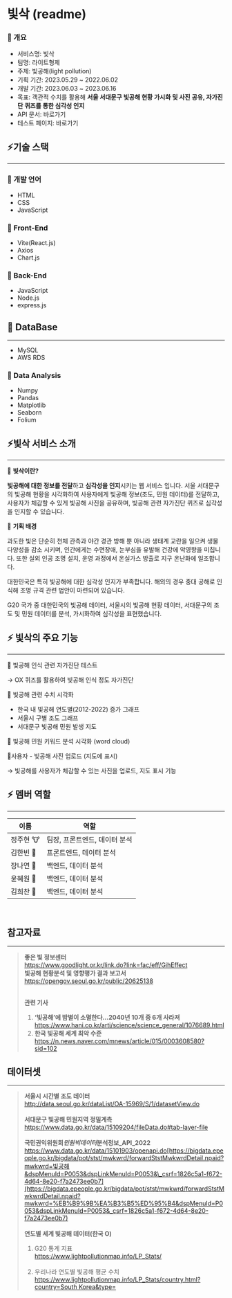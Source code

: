 # 빛삭 (readme)

### 💫 개요

- 서비스명: 빛삭
- 팀명: 라이트형제
- 주제: 빛공해(light pollution)
- 기획 기간: 2023.05.29 ~ 2022.06.02
- 개발 기간: 2023.06.03 ~ 2023.06.16
- 목표: 객관적 수치를 활용해 **서울 서대문구 빛공해 현황 가시화 및 사진 공유, 자가진단 퀴즈를 통한 심각성 인지**
- API 문서: 바로가기
- 테스트 페이지: 바로가기

## ⚡️기술 스택

---

### 💫 개발 언어

- HTML
- CSS
- JavaScript

### 💫 Front-End

- Vite(React.js)
- Axios
- Chart.js

### 💫 Back-End

- JavaScript
- Node.js
- express.js

## 💫 DataBase

---

- MySQL
- AWS RDS

### 💫 Data Analysis

- Numpy
- Pandas
- Matplotlib
- Seaborn
- Folium

## ⚡️빛삭 서비스 소개

---

🌟 **빛삭이란?**

**빛공해에 대한 정보를 전달**하고 **심각성을 인지**시키는 웹 서비스 입니다.
서울 서대문구의 빛공해 현황을 시각화하여 사용자에게 빛공해 정보(조도, 민원 데이터)를 전달하고, 사용자가 체감할 수 있게 빛공해 사진을 공유하며, 빛공해 관련 자가진단 퀴즈로 심각성을 인지할 수 있습니다.

🌟 **기획 배경**

과도한 빛은 단순히 천체 관측과 야간 경관 방해 뿐 아니라 생태계 교란을 일으켜 생물 다양성을 감소 시키며, 인간에게는 수면장애, 눈부심을 유발해 건강에 악영향을 미칩니다. 또한 실외 인공 조명 설치, 운영 과정에서 온실가스 방출로 지구 온난화에 일조합니다.

대한민국은 특히 빛공해에 대한 심각성 인지가 부족합니다.
해외의 경우 중대 공해로 인식해 조명 규격 관련 법안이 마련되어 있습니다.

G20 국가 중 대한민국의 빛공해 데이터, 서울시의 빛공해 현황 데이터, 서대문구의 조도 및 민원 데이터를 분석, 가시화하여 심각성을 표현했습니다.

## ⚡️ 빛삭의 주요 기능

---

🌟 빛공해 인식 관련 자가진단 테스트

→ OX 퀴즈를 활용하여 빛공해 인식 정도 자가진단

🌟 빛공해 관련 수치 시각화

- 한국 내 빛공해 연도별(2012-2022) 증가 그래프
- 서울시 구별 조도 그래프
- 서대문구 빛공해 민원 발생 지도

🌟 빛공해 민원 키워드 분석 시각화 (word cloud)

🌟사용자 - 빛공해 사진 업로드 (지도에 표시)

→ 빛공해를 사용자가 체감할 수 있는 사진을 업로드, 지도 표시 기능

## ⚡️ 멤버 역할

---

| 이름      | 역할                          |
| --------- | ----------------------------- |
| 정주현 🐮 | 팀장, 프론트엔드, 데이터 분석 |
| 김한빈 🐯 | 프론트엔드, 데이터 분석       |
| 장나연 🐰 | 백엔드, 데이터 분석           |
| 윤혜원 🐹 | 백엔드, 데이터 분석           |
| 김희찬 🐔 | 백엔드, 데이터 분석           |

<br/>

## 참고자료

---

> **좋은 빛 정보센터**<br/> https://www.goodlight.or.kr/link.do?link=fac/eff/GihEffect<br/> **빛공해 현황분석 및 영향평가 결과 보고서**<br/> https://opengov.seoul.go.kr/public/20625138<br/> <br/>
>
> **관련 기사**<br/>
>
> 1. **‘빛공해’에 밤별이 소멸한다…2040년 10개 중 6개 사라져** <br/> https://www.hani.co.kr/arti/science/science_general/1076689.html <br/>
> 2. **한국 빛공해 세계 최악 수준** https://n.news.naver.com/mnews/article/015/0003608580?sid=102

## 데이터셋

---

> **서울시 시간별 조도 데이터**<br/> http://data.seoul.go.kr/dataList/OA-15969/S/1/datasetView.do<br/><br/>**서대문구 빛공해 민원지역 정밀계측** https://www.data.go.kr/data/15109204/fileData.do#tab-layer-file <br/><br/> **국민권익위원회*민원빅데이터*분석정보\_API_2022** https://www.data.go.kr/data/15101903/openapi.do[https://bigdata.epeople.go.kr/bigdata/pot/stst/mwkwrd/forwardStstMwkwrdDetail.npaid?mwkwrd=빛공해&dspMenuId=P0053&dspLinkMenuId=P0053&\_csrf=1826c5a1-f672-4d64-8e20-f7a2473ee0b7](https://bigdata.epeople.go.kr/bigdata/pot/stst/mwkwrd/forwardStstMwkwrdDetail.npaid?mwkwrd=%EB%B9%9B%EA%B3%B5%ED%95%B4&dspMenuId=P0053&dspLinkMenuId=P0053&_csrf=1826c5a1-f672-4d64-8e20-f7a2473ee0b7) <br/><br/> **연도별 세계 빛공해 데이터(한국 O)**<br/>
>
> 1. G20 통계 지표<br/> https://www.lightpollutionmap.info/LP_Stats/<br/><br/>
> 2. 우리나라 연도별 빛공해 평균 수치
>    [https://www.lightpollutionmap.info/LP_Stats/country.html?country=South Korea&type=](https://www.lightpollutionmap.info/LP_Stats/country.html?country=South%20Korea&type=)
